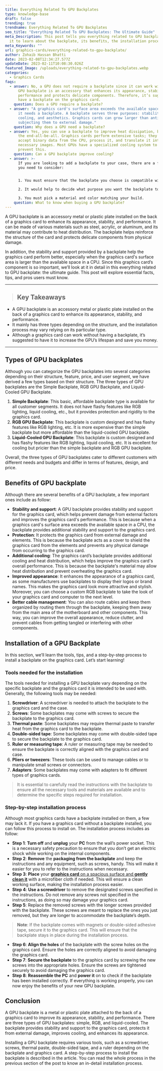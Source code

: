 ```yaml
---
title: Everything Related To GPU Backplates
type: knowledge-base
draft: false
trending: true
trendname: Everything Related To GPU Backplates
seo_title: "Everything Related To GPU Backplates: The Ultimate Guide"
meta_Description: This post tells you everything related to GPU backplates. Read
  it to learn about the backplate, its benefits, the installation process, etc.
meta_Keywords: ""
url: graphics-cards/everything-related-to-gpu-backplate/
author: Zohaib Hassan Bhatti
date: 2023-02-08T12:34:27.577Z
updateDate: 2023-02-11T10:08:30.026Z
featured_Image: /uploads/everything-related-to-gpu-backplates.webp
categories:
  - Graphics Cards
faqs:
  - answer: No, a GPU does not require a backplate since it can work without it. A
      GPU backplate is an accessory that enhances its appearance, stability, and
      performance and protects delicate components. Therefore, it’s suggested to
      have a backplate on the graphics card.
    question: Does a GPU require a backplate?
  - answer: "A graphics card's surface area exceeds the available space in a CPU, so
      it needs a backplate. A backplate serves three purposes: stability,
      cooling, and aesthetics. Graphics cards can grow larger than anticipated,
      subjecting them to external damage."
    question: Why does a GPU need a backplate?
  - answer: Yes, you can use a backplate to improve heat dissipation, but it is not
      the end-all-be-all. Graphics cards perform extensive tasks; they have to
      accept binary data from the CPU, process it, and translate it into the
      necessary images. Most GPUs have a specialized cooling system to help
      prevent this.
    question: Can a GPU backplate improve cooling?
  - answer: >-
      If you are looking to add a backplate to your case, there are a few things
      you need to consider:


      1. You must ensure that the backplate you choose is compatible with your motherboard.

      2. It would help to decide what purpose you want the backplate to serve.

      3. You must pick a material and color matching your build.
    question: What to know when buying a GPU backplate?
---
```

A GPU backplate is an accessory metal or plastic plate installed on the back of a graphics card to enhance its appearance, stability, and performance. It can be made of various materials such as steel, acrylic, or aluminum, and its material may contribute to heat distribution. The backplate helps reinforce the structure of the card and protects delicate components from physical damage.

In addition, the stability and support provided by a backplate help the graphics card perform better, especially when the graphics card's surface area is larger than the available space in a CPU. Since this graphics card’s component is so important, we’ll look at it in detail in this everything related to GPU backplate: the ultimate guide. This post will explore essential facts, tips, and pros users must know.

- - -

> ## Key Takeaways 

* A GPU backplate is an accessory metal or plastic plate installed on the back of a graphics card to enhance its appearance, stability, and performance.
* It mainly has three types depending on the structure, and the installation process may vary relying on its particular type.
* Although a graphics card can work without having a backplate, it’s suggested to have it to increase the GPU’s lifespan and save you money.

- - -

## Types of GPU backplates

Although you can categorize the GPU backplates into several categories depending on their structure, feature, price, and user segment, we have derived a few types based on their structure. The three types of GPU backplates are the Simple Backplate, RGB GPU Backplate, and Liquid-Cooled GPU Backplate.

1. **Simple Backplate**: This basic, affordable backplate type is available for all customer segments. It does not have flashy features like RGB lighting, liquid cooling, etc., but it provides protection and rigidity to the graphics card.
2. **RGB GPU Backplate**: This backplate is custom designed and has flashy features like RGB lighting, etc. It is more expensive than the simple backplate but more affordable than the liquid-cooled GPU backplate.
3. **Liquid-Cooled GPU Backplate**: This backplate is custom designed and has flashy features like RGB lighting, liquid cooling, etc. It is excellent for cooling but pricier than the simple backplate and RGB GPU backplate.

Overall, the three types of GPU backplates cater to different customers with different needs and budgets and differ in terms of features, design, and price.

## Benefits of GPU backplate

Although there are several benefits of a GPU backplate, a few important ones include as follow:

* **Stability and support**: A GPU backplate provides stability and support for the graphics card, which helps prevent damage from external factors and improves the graphics card's performance. This is because when a graphics card's surface area exceeds the available space in a CPU, the backplate provides additional stability and support to the graphics card.
* **Protection**: It protects the graphics card from external damage and elements. This is because the backplate acts as a cover to shield the graphics card from the elements and prevents any physical damage from occurring to the graphics card.
* **Additional cooling**: The graphics card’s backplate provides additional cooling and heat distribution, which helps improve the graphics card's overall performance. This is because the backplate's material may allow heat distribution and prevent overheating the graphics card.
* **Improved appearance**: It enhances the appearance of a graphics card, as some manufacturers use backplates to display their logos or brand names. This makes the graphics card look more attractive and stylish. Moreover, you can choose a custom RGB backplate to take the look of your graphics card and computer to the next level.
* **Better cable management**: You can also route cables and keep them organized by routing them through the backplate, keeping them away from the main area of the motherboard and other components. This way, you can improve the overall appearance, reduce clutter, and prevent cables from getting tangled or interfering with other components.

## Installation of a GPU Backplate

In this section, we’ll learn the tools, tips, and a step-by-step process to install a backplate on the graphics card. Let’s start learning! 

### Tools needed for the installation

The tools needed for installing a GPU backplate vary depending on the specific backplate and the graphics card it is intended to be used with. Generally, the following tools may be needed:

1. **Screwdriver**: A screwdriver is needed to attach the backplate to the graphics card and the case.
2. **Screws**: Some backplates may come with screws to secure the backplate to the graphics card.
3. **Thermal paste**: Some backplates may require thermal paste to transfer heat from the graphics card to the backplate.
4. **Double-sided tape**: Some backplates may come with double-sided tape to secure the backplate to the graphics card.
5. **Ruler or measuring tape**: A ruler or measuring tape may be needed to ensure the backplate is correctly aligned with the graphics card and case.
6. **Pliers or tweezers**: These tools can be used to manage cables or to manipulate small screws or connectors.
7. **Adapters**: Some backplates may come with adapters to fit different types of graphics cards.

> It is essential to carefully read the instructions with the backplate to ensure all the necessary tools and materials are available and to determine the specific steps required for installation.

### Step-by-step installation process

Although most graphics cards have a backplate installed on them, a few may lack it. If you have a graphics card without a backplate installed, you can follow this process to install on. The installation process includes as follow:

* **Step 1**: **Turn off** and **unplug** your **PC** from the wall’s power socket. This is a necessary safety precaution to ensure that you don’t get an electric shock while working on the internal components.
* **Step 2**: **Remove** the **packaging from the backplate** and keep the instructions and any equipment, such as screws, handy. This will make it easier for you to refer to the instructions when necessary.
* **Step 3**: **Place** your [**graphics card** on a spacious surface and **gently clean it**](https://pcideaz.com/graphics-cards/how-to-clean-your-graphics-card/) with a microfiber cloth if needed. This will ensure a clean working surface, making the installation process easier.
* **Step 4**: **Use a screwdriver** to remove the designated screws specified in the instructions. Do not remove any screws not specified in the instructions, as doing so may damage your graphics card.
* **Step 5**: Replace the removed screws with the longer screws provided with the backplate. These screws are meant to replace the ones you just removed, but they are longer to accommodate the backplate’s depth.

> **Note**: If the backplate comes with magnets or double-sided adhesive tape, secure it to the graphics card. This will ensure that the backplate stays in place during the installation process.

* **Step 6**: **Align the holes** of the backplate with the screw holes on the graphics card. Ensure the holes are correctly aligned to avoid damaging the graphics card.
* **Step 7**: **Secure the backplate** to the graphics card by screwing the new screws into the appropriate holes. Ensure the screws are tightened securely to avoid damaging the graphics card.
* **Step 8**: **Reassemble the PC** and **power it** on to check if the backplate has been installed correctly. If everything is working properly, you can now enjoy the benefits of your new GPU backplate.

## Conclusion

A GPU backplate is a metal or plastic plate attached to the back of a graphics card to improve its appearance, stability, and performance. There are three types of GPU backplates: simple, RGB, and liquid-cooled. The backplate provides stability and support to the graphics card, protects it from external damage, improves cooling, and enhances its appearance.

Installing a GPU backplate requires various tools, such as a screwdriver, screws, thermal paste, double-sided tape, and a ruler depending on the backplate and graphics card. A step-by-step process to install the backplate is described in the article. You can read the whole process in the previous section of the post to know an in-detail installation process.